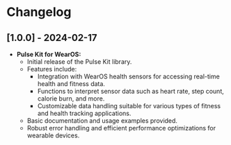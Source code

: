 # Changelog

## [1.0.0] - 2024-02-17
- **Pulse Kit for WearOS:**
  - Initial release of the Pulse Kit library.
  - Features include:
    - Integration with WearOS health sensors for accessing real-time health and fitness data.
    - Functions to interpret sensor data such as heart rate, step count, calorie burn, and more.
    - Customizable data handling suitable for various types of fitness and health tracking applications.
  - Basic documentation and usage examples provided.
  - Robust error handling and efficient performance optimizations for wearable devices.
